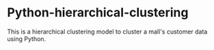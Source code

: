 # Python-hierarchical-clustering
This is a hierarchical clustering model to cluster a mall's customer data using Python.
